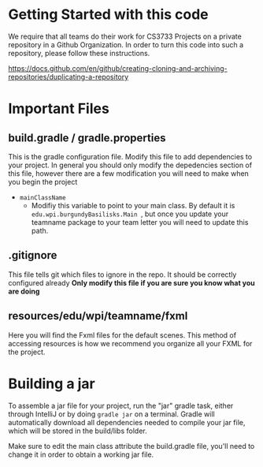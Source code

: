 # Getting Started with this code

We require that all teams do their work for CS3733 Projects on a private repository in a Github Organization. 
In order to turn this code into such a repository, please follow these instructions.

https://docs.github.com/en/github/creating-cloning-and-archiving-repositories/duplicating-a-repository 


# Important Files
## build.gradle / gradle.properties
This is the gradle configuration file. Modify this file to add dependencies to your project. In
 general you should only modify the depedencies section of this file, however there are a few
  modification you will need to make when you begin the project
  
  - `mainClassName`
    - Modifiy this variable to point to your main class. By default it is `edu.wpi.burgundyBasilisks.Main
    `, but once you update your teamname package to your team letter you will need to update this
     path.



## .gitignore
This file tells git which files to ignore in the repo. It should be correctly configured already
**Only modify this file if you are sure you know what you are doing**


## resources/edu/wpi/teamname/fxml
Here you will find the Fxml files for the default scenes. This method of accessing resources is how we recommend you organize all your FXML for the project.

# Building a jar
To assemble a jar file for your project, run the "jar" gradle task, either through IntelliJ or by doing
`gradle jar` on a terminal. Gradle will automatically download all dependencies needed to compile your jar file,
which will be stored in the build/libs folder.

Make sure to edit the main class attribute the build.gradle file, you'll need to change it in order to obtain
a working jar file.





